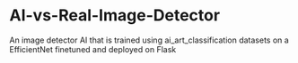 # AI-vs-Real-Image-Detector
An image detector AI that is trained using ai_art_classification datasets on a EfficientNet finetuned and deployed on Flask
